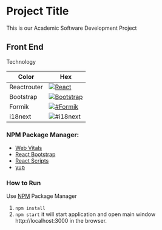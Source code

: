 
# Project Title

This is our Academic Software Development Project

## Front End


Technology

| Color             | Hex                                                                |
| ----------------- | ------------------------------------------------------------------ |
| Reactrouter | [![React](https://img.shields.io/badge/react-%2320232a.svg?style=for-the-badge&logo=react&logoColor=%2361DAFB)](https://reactrouter.com/en/main/start/tutorial) |
| Bootstrap  | [![Bootstrap](https://img.shields.io/badge/bootstrap-%238511FA.svg?style=for-the-badge&logo=bootstrap&logoColor=white)](https://getbootstrap.com/docs/5.3/getting-started/download/) |
| Formik | [![#Formik](https://img.shields.io/badge/Formik-2563EB.svg?style=for-the-badge&logo=Formik&logoColor=white)](https://formik.org/docs/overview) |
| i18next | ![#i18next](https://img.shields.io/badge/i18next-26A69A.svg?style=for-the-badge&logo=i18next&logoColor=white) |


### NPM Package Manager:

* [Web Vitals](https://www.npmjs.com/package/web-vitals)
* [React Bootstrap](https://www.npmjs.com/package/react-bootstrap)
* [React Scripts](https://www.npmjs.com/package/react-scripts)
* [yup](https://www.npmjs.com/package/yup)

### How to Run

Use [NPM](https://nodejs.org/en/download/prebuilt-installer) Package Manager
1. ```npm install```
2. ```npm start```
 it will start application and open main window http://localhost:3000 in the browser.
